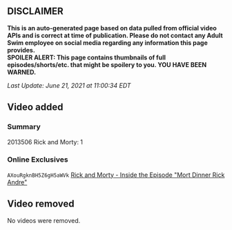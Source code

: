 ## DISCLAIMER
**This is an auto-generated page based on data pulled from official video APIs and is correct at time of publication. Please do not contact any Adult Swim employee on social media regarding any information this page provides.**  
**SPOILER ALERT: This page contains thumbnails of full episodes/shorts/etc. that might be spoilery to you. YOU HAVE BEEN WARNED.**  

_Last Update: June 21, 2021 at 11:00:34 EDT_
## Video added
### Summary
2013506 Rick and Morty: 1  
### Online Exclusives
`AXouRgknBH5Z6gH5aWVk` [Rick and Morty - Inside the Episode "Mort Dinner Rick Andre"](https://www.adultswim.com/videos/rick-and-morty/inside-the-episode-mort-dinner-rick-andre)  
## Video removed
No videos were removed.  
